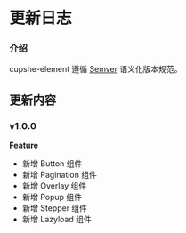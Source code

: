 # 更新日志

### 介绍

cupshe-element 遵循 [Semver](https://semver.org/lang/zh-CN/) 语义化版本规范。

## 更新内容

### v1.0.0

**Feature**

- 新增 Button 组件
- 新增 Pagination 组件
- 新增 Overlay 组件
- 新增 Popup 组件
- 新增 Stepper 组件
- 新增 Lazyload 组件
